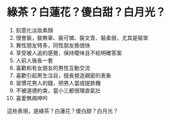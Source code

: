 綠茶？白蓮花？傻白甜？白月光？
============

1. 刻意化淡妝素顏
2. 很會裝，裝無辜、裝可憐、裝文青、裝柔弱，尤其是裝笨
3. 異性朋友特多，同性朋友換很快
4. 享受被人追的感覺，保持曖味且不給明確答案
5. 人前人後各一套
6. 喜歡和有女朋友的男性互動交流
7. 喜歡引起男生注目，擅長營造親密的表象
8. 習慣花男人的錢，把男人當成提款機
9. 不被道德約束，當小三都很理直氣壯
10. 喜愛無病呻吟


這些表現，是綠茶？白蓮花？傻白甜？白月光？
